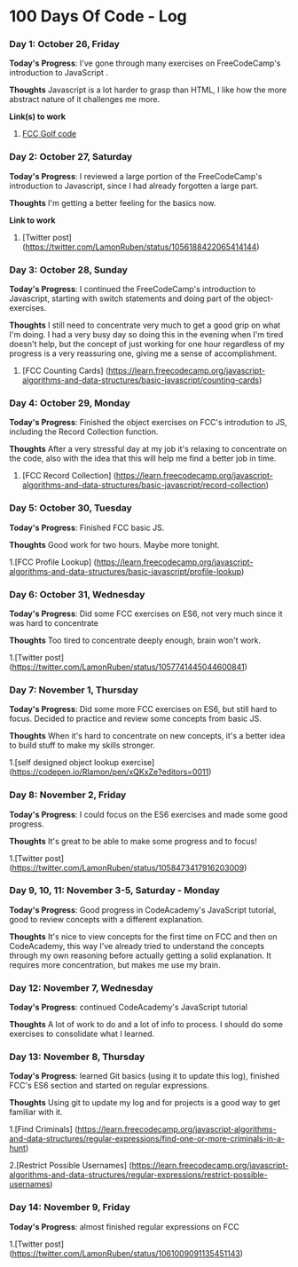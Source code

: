 # 100 Days Of Code - Log

### Day 1: October 26, Friday

**Today's Progress**: I've gone through many exercises on FreeCodeCamp's introduction to JavaScript .

**Thoughts** Javascript is a lot harder to grasp than HTML, I like how the more abstract nature of it challenges me more.

**Link(s) to work**
1. [FCC Golf code](https://learn.freecodecamp.org/javascript-algorithms-and-data-structures/basic-javascript/golf-code)

### Day 2: October 27, Saturday

**Today's Progress**: I reviewed a large portion of the FreeCodeCamp's introduction to Javascript, since I had already forgotten a large part.

**Thoughts** I'm getting a better feeling for the basics now.

**Link to work**

1. [Twitter post] (https://twitter.com/LamonRuben/status/1056188422065414144)

### Day 3: October 28, Sunday

**Today's Progress**: I continued the FreeCodeCamp's introduction to Javascript, starting with switch statements and doing part of the object-exercises.

**Thoughts** I still need to concentrate very much to get a good grip on what I'm doing. I had a very busy day so doing this in the evening when I'm tired doesn't help, but the concept of just working for one hour regardless of my progress is a very reassuring one, giving me a sense of accomplishment.
  
1. [FCC Counting Cards] (https://learn.freecodecamp.org/javascript-algorithms-and-data-structures/basic-javascript/counting-cards)

### Day 4: October 29, Monday

**Today's Progress**: Finished the object exercises on FCC's introdution to JS, including the Record Collection function.

**Thoughts** After a very stressful day at my job it's relaxing to concentrate on the code, also with the idea that this will help me find a better job in time.

1. [FCC Record Collection] (https://learn.freecodecamp.org/javascript-algorithms-and-data-structures/basic-javascript/record-collection)

### Day 5: October 30, Tuesday

**Today's Progress**: Finished FCC basic JS.

**Thoughts** Good work for two hours. Maybe more tonight.

1.[FCC Profile Lookup] (https://learn.freecodecamp.org/javascript-algorithms-and-data-structures/basic-javascript/profile-lookup)

### Day 6: October 31, Wednesday

**Today's Progress**: Did some FCC exercises on ES6, not very much since it was hard to concentrate

**Thoughts** Too tired to concentrate deeply enough, brain won't work.

1.[Twitter post] (https://twitter.com/LamonRuben/status/1057741445044600841) 

### Day 7: November 1, Thursday

**Today's Progress**: Did some more FCC exercises on ES6, but still hard to focus. Decided to practice and review some concepts from basic JS. 

**Thoughts** When it's hard to concentrate on new concepts, it's a better idea to build stuff to make my skills stronger.

1.[self designed object lookup exercise] (https://codepen.io/Rlamon/pen/xQKxZe?editors=0011)

### Day 8: November 2, Friday

**Today's Progress**: I could focus on the ES6 exercises and made some good progress.

**Thoughts** It's great to be able to make some progress and to focus!

1.[Twitter post] (https://twitter.com/LamonRuben/status/1058473417916203009)

### Day 9, 10, 11: November 3-5, Saturday - Monday

**Today's Progress**: Good progress in CodeAcademy's JavaScript tutorial, good to review concepts with a different explanation.

**Thoughts** It's nice to view concepts for the first time on FCC and then on CodeAcademy, this way I've already tried to understand the concepts through my own reasoning before actually getting a solid explanation. It requires more concentration, but makes me use my brain.

### Day 12: November 7, Wednesday

**Today's Progress**: continued CodeAcademy's JavaScript tutorial

**Thoughts** A lot of work to do and a lot of info to process. I should do some exercises to consolidate what I learned.

### Day 13: November 8, Thursday

**Today's Progress**: learned Git basics (using it to update this log), finished FCC's ES6 section and started on regular expressions.

**Thoughts** Using git to update my log and for projects is a good way to get familiar with it.

1.[Find Criminals] (https://learn.freecodecamp.org/javascript-algorithms-and-data-structures/regular-expressions/find-one-or-more-criminals-in-a-hunt)

2.[Restrict Possible Usernames] (https://learn.freecodecamp.org/javascript-algorithms-and-data-structures/regular-expressions/restrict-possible-usernames)

### Day 14: November 9, Friday

**Today's Progress**: almost finished regular expressions on FCC

1.[Twitter post] (https://twitter.com/LamonRuben/status/1061009091135451143)
